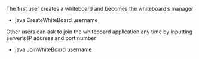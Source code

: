 The first user creates a whiteboard and becomes the whiteboard’s manager
- java CreateWhiteBoard <serverIPAddress> <serverPort> username

Other users can ask to join the whiteboard application any time by inputting server’s IP address and port number
-  java JoinWhiteBoard <serverIPAddress> <serverPort> username
